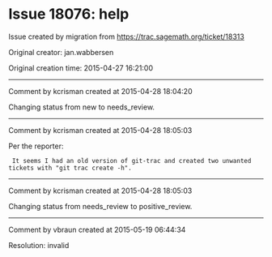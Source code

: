 # Issue 18076: help

Issue created by migration from https://trac.sagemath.org/ticket/18313

Original creator: jan.wabbersen

Original creation time: 2015-04-27 16:21:00




---

Comment by kcrisman created at 2015-04-28 18:04:20

Changing status from new to needs_review.


---

Comment by kcrisman created at 2015-04-28 18:05:03

Per the reporter:

```
 It seems I had an old version of git-trac and created two unwanted tickets with "git trac create -h". 
```



---

Comment by kcrisman created at 2015-04-28 18:05:03

Changing status from needs_review to positive_review.


---

Comment by vbraun created at 2015-05-19 06:44:34

Resolution: invalid
